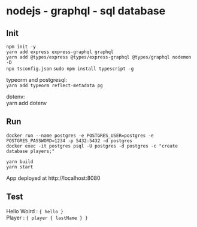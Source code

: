 # nodejs - graphql - sql database

## Init

`npm init -y`  
`yarn add express express-graphql graphql`  
`yarn add @types/express @types/express-graphql @types/graphql nodemon -D`  
`npx tsconfig.json`
`sudo npm install typescript -g`

typeorm and postgresql:  
`yarn add typeorm reflect-metadata pg`

dotenv:  
yarn add dotenv

## Run

`docker run --name postgres -e POSTGRES_USER=postgres -e POSTGRES_PASSWORD=1234 -p 5432:5432 -d postgres`  
`docker exec -it postgres psql -U postgres -d postgres -c "create database players;"` 

`yarn build`  
`yarn start`  

App deployed at http://localhost:8080

## Test

Hello Wolrd : `{ hello }`  
Player : `{ player { lastName } }`  

